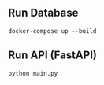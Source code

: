 ## Run Database

```shell
docker-compose up --build
```

## Run API (FastAPI)
```shell
python main.py
```
